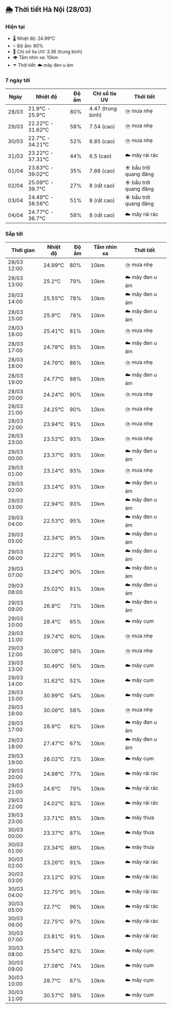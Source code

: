 ## 🌦️ Thời tiết Hà Nội (28/03)

### Hiện tại

- 🌡️ Nhiệt độ: 24.99℃
- 💦 Độ ẩm: 80%
- 🌟 Chỉ số tia UV: 3.36 (trung bình)
- 👁️ Tầm nhìn xa: 10km
- ☂️ Thời tiết: ☁️ mây đen u ám

### 7 ngày tới

| Ngày | Nhiệt độ | Độ ẩm | Chỉ số tia UV | Thời tiết |
| --- | --- | --- | --- | --- |
| 28/03 | 21.9℃ - 25.9℃ | 80% | 4.47 (trung bình) | ⛈️ mưa nhẹ |
| 29/03 | 22.22℃ - 31.62℃ | 58% | 7.54 (cao) | ⛈️ mưa nhẹ |
| 30/03 | 22.7℃ - 34.21℃ | 52% | 6.85 (cao) | ⛈️ mưa nhẹ |
| 31/03 | 23.22℃ - 37.31℃ | 44% | 6.5 (cao) | ☁️ mây rải rác |
| 01/04 | 23.63℃ - 39.02℃ | 35% | 7.66 (cao) | ☀️ bầu trời quang đãng |
| 02/04 | 25.09℃ - 39.7℃ | 27% | 8 (rất cao) | ☀️ bầu trời quang đãng |
| 03/04 | 24.49℃ - 38.56℃ | 51% | 8 (rất cao) | ☀️ bầu trời quang đãng |
| 04/04 | 24.77℃ - 36.7℃ | 58% | 8 (rất cao) | ☁️ mây rải rác |

### Sắp tới

| Thời gian | Nhiệt độ | Độ ẩm | Tầm nhìn xa | Thời tiết |
| --- | --- | --- | --- | --- |
| 28/03 12:00 | 24.99℃ | 80% | 10km | ⛈️ mưa nhẹ |
| 28/03 13:00 | 25.2℃ | 79% | 10km | ☁️ mây đen u ám |
| 28/03 14:00 | 25.55℃ | 78% | 10km | ☁️ mây đen u ám |
| 28/03 15:00 | 25.9℃ | 78% | 10km | ☁️ mây đen u ám |
| 28/03 16:00 | 25.41℃ | 81% | 10km | ⛈️ mưa nhẹ |
| 28/03 17:00 | 24.78℃ | 85% | 10km | ☁️ mây đen u ám |
| 28/03 18:00 | 24.76℃ | 86% | 10km | ⛈️ mưa nhẹ |
| 28/03 19:00 | 24.77℃ | 88% | 10km | ☁️ mây đen u ám |
| 28/03 20:00 | 24.24℃ | 90% | 10km | ⛈️ mưa nhẹ |
| 28/03 21:00 | 24.25℃ | 90% | 10km | ⛈️ mưa nhẹ |
| 28/03 22:00 | 23.94℃ | 91% | 10km | ⛈️ mưa nhẹ |
| 28/03 23:00 | 23.52℃ | 93% | 10km | ⛈️ mưa nhẹ |
| 29/03 00:00 | 23.37℃ | 93% | 10km | ☁️ mây đen u ám |
| 29/03 01:00 | 23.14℃ | 93% | 10km | ⛈️ mưa nhẹ |
| 29/03 02:00 | 23.14℃ | 93% | 10km | ☁️ mây đen u ám |
| 29/03 03:00 | 22.94℃ | 93% | 10km | ☁️ mây đen u ám |
| 29/03 04:00 | 22.53℃ | 95% | 10km | ☁️ mây đen u ám |
| 29/03 05:00 | 22.34℃ | 95% | 10km | ☁️ mây đen u ám |
| 29/03 06:00 | 22.22℃ | 95% | 10km | ☁️ mây đen u ám |
| 29/03 07:00 | 23.24℃ | 90% | 10km | ☁️ mây đen u ám |
| 29/03 08:00 | 25.02℃ | 81% | 10km | ☁️ mây đen u ám |
| 29/03 09:00 | 26.8℃ | 73% | 10km | ☁️ mây đen u ám |
| 29/03 10:00 | 28.4℃ | 65% | 10km | ☁️ mây cụm |
| 29/03 11:00 | 29.74℃ | 60% | 10km | ⛈️ mưa nhẹ |
| 29/03 12:00 | 30.08℃ | 58% | 10km | ⛈️ mưa nhẹ |
| 29/03 13:00 | 30.49℃ | 56% | 10km | ☁️ mây cụm |
| 29/03 14:00 | 31.62℃ | 52% | 10km | ☁️ mây cụm |
| 29/03 15:00 | 30.99℃ | 54% | 10km | ☁️ mây cụm |
| 29/03 16:00 | 30.06℃ | 58% | 10km | ⛈️ mưa nhẹ |
| 29/03 17:00 | 28.9℃ | 62% | 10km | ☁️ mây đen u ám |
| 29/03 18:00 | 27.47℃ | 67% | 10km | ☁️ mây đen u ám |
| 29/03 19:00 | 26.02℃ | 72% | 10km | ☁️ mây cụm |
| 29/03 20:00 | 24.98℃ | 77% | 10km | ☁️ mây rải rác |
| 29/03 21:00 | 24.6℃ | 79% | 10km | ☁️ mây rải rác |
| 29/03 22:00 | 24.02℃ | 82% | 10km | ☁️ mây rải rác |
| 29/03 23:00 | 23.71℃ | 85% | 10km | ☁️ mây thưa |
| 30/03 00:00 | 23.37℃ | 87% | 10km | ☁️ mây thưa |
| 30/03 01:00 | 23.34℃ | 89% | 10km | ☁️ mây thưa |
| 30/03 02:00 | 23.26℃ | 91% | 10km | ☁️ mây rải rác |
| 30/03 03:00 | 23.12℃ | 93% | 10km | ☁️ mây rải rác |
| 30/03 04:00 | 22.75℃ | 95% | 10km | ☁️ mây rải rác |
| 30/03 05:00 | 22.7℃ | 96% | 10km | ☁️ mây rải rác |
| 30/03 06:00 | 22.75℃ | 97% | 10km | ☁️ mây rải rác |
| 30/03 07:00 | 23.81℃ | 91% | 10km | ☁️ mây rải rác |
| 30/03 08:00 | 25.54℃ | 82% | 10km | ☁️ mây cụm |
| 30/03 09:00 | 27.08℃ | 74% | 10km | ☁️ mây cụm |
| 30/03 10:00 | 28.7℃ | 67% | 10km | ☁️ mây cụm |
| 30/03 11:00 | 30.57℃ | 59% | 10km | ☁️ mây cụm |
